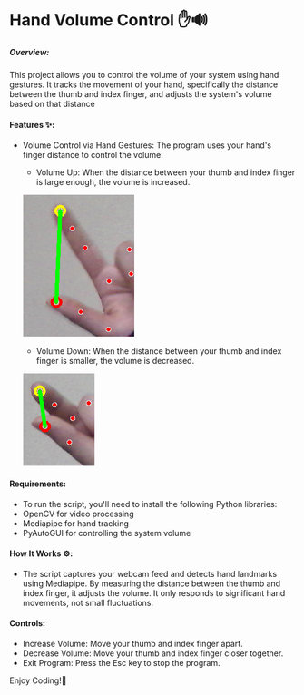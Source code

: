 # Hand Volume Control ✋🔊

##### Overview:
 This project allows you to control the volume of your system using hand gestures. It tracks the movement of your hand, specifically the distance between the thumb and index finger, and adjusts the system's volume based on that distance

#### Features ✨:
* Volume Control via Hand Gestures: The program uses your hand's finger distance to control the volume.

    - Volume Up: When the distance between your thumb and index finger is large enough, the volume is increased.
        
    ![alt text](image.png) 

    - Volume Down: When the distance between your thumb and index finger is smaller, the volume is decreased.
      
    ![alt text](image-1.png)

#### Requirements:
* To run the script, you'll need to install the following Python libraries:
 * OpenCV for video processing
 * Mediapipe for hand tracking
 * PyAutoGUI for controlling the system volume


#### How It Works ⚙️:
 * The script captures your webcam feed and detects hand landmarks using Mediapipe. By measuring the distance between the thumb and index finger, it adjusts the volume. It only responds to significant hand movements, not small fluctuations.

 #### Controls:
* Increase Volume: Move your thumb and index finger apart.
* Decrease Volume: Move your thumb and index finger closer together.
* Exit Program: Press the Esc key to stop the program.

Enjoy Coding!🚀
